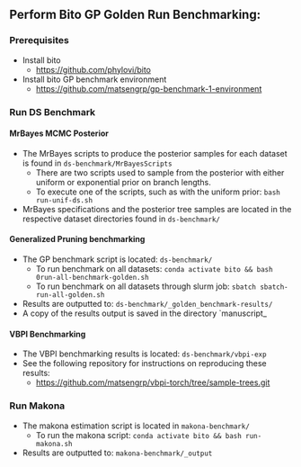 ## Perform Bito GP Golden Run Benchmarking:
### Prerequisites
- Install bito  
  - https://github.com/phylovi/bito
- Install bito GP benchmark environment
  - https://github.com/matsengrp/gp-benchmark-1-environment
### Run DS Benchmark
#### MrBayes MCMC Posterior
- The MrBayes scripts to produce the posterior samples for each dataset is found in `ds-benchmark/MrBayesScripts`
  - There are two scripts used to sample from the posterior with either uniform or exponential prior on branch lengths.
  - To execute one of the scripts, such as with the uniform prior: `bash run-unif-ds.sh`
- MrBayes specifications and the posterior tree samples are located in the respective dataset directories found in `ds-benchmark/` 
#### Generalized Pruning benchmarking
- The GP benchmark script is located: `ds-benchmark/`
  - To run benchmark on all datasets: `conda activate bito && bash 0run-all-benchmark-golden.sh`
  - To run benchmark on all datasets through slurm job: `sbatch sbatch-run-all-golden.sh`
- Results are outputted to: `ds-benchmark/_golden_benchmark-results/`
- A copy of the results output is saved in the directory `manuscript_
#### VBPI Benchmarking
- The VBPI benchmarking results is located: `ds-benchmark/vbpi-exp`
- See the following repository for instructions on reproducing these results:
  - https://github.com/matsengrp/vbpi-torch/tree/sample-trees.git
### Run Makona
- The makona estimation script is located in `makona-benchmark/`
  - To run the makona script: `conda activate bito && bash run-makona.sh`
- Results are outputted to: `makona-benchmark/_output` 
